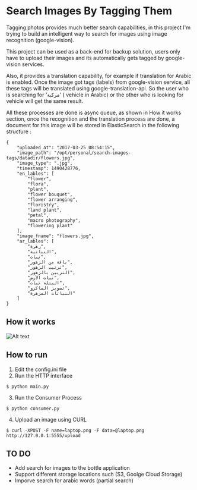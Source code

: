 # Search Images By Tagging Them
Tagging photos provides much better search capabilities, in this project I'm trying to build an intelligent way to search for images using image recognition (google-vision).

This project can be used as a back-end for backup solution, users only have to upload their images and its automatically gets tagged by google-vision services.

Also, it provides a translation capability, for example if translation for Arabic is enabled. Once the image got tags (labels) from google-vision service, all these tags will be translated using google-translation-api. So the user who is searching for 'مركبة' ( vehicle in Arabic) or the other who is looking for vehicle will get the same result. 

All these processes are done is async queue, as shown in How it works section, once the recognition and the translation process are done, a document for this image will be stored in ElasticSearch in the following structure : 

```
{
	"uploaded_at": "2017-03-25 08:54:15",
	"image_path": "/opt/personal/search-images-tags/datadir/flowers.jpg",
	"image_type": ".jpg",
	"timestamp": 1490428776,
	"en_lables": [
		"flower",
		"flora",
		"plant",
		"flower bouquet",
		"flower arranging",
		"floristry",
		"land plant",
		"petal",
		"macro photography",
		"flowering plant"
	],
	"image_fname": "flowers.jpg",
	"ar_lables": [
		"زهرة",
		"النباتية",
		"نبات",
		"باقة من الزهور",
		"ترتيب الزهور",
		"التزيين بالزهور",
		"نبات الأرض",
		"البتلة نبات",
		"تصوير الماكرو",
		"النباتات المزهرة"
	]
}
```
## How it works

![Alt text](/examples/tagging-images.png?raw=true "Optional Title")

## How to run 
1) Edit the config.ini file
2) Run the HTTP interface
```
$ python main.py
```
3) Run the Consumer Process
```
$ python consumer.py
```
4) Upload an image using CURL
```
$ curl -XPOST -F name=laptop.png -F data=@laptop.png http://127.0.0.1:5555/upload
```


## TO DO
* Add search for images to the bottle application
* Support different storage locations such (S3, Goolge Cloud Storage)
* Imporve search for arabic words (partial search) 
